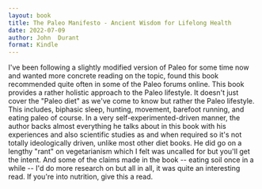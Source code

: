 ```yaml
---
layout: book
title: The Paleo Manifesto - Ancient Wisdom for Lifelong Health
date: 2022-07-09
author: John  Durant
format: Kindle
---
```


I've been following a slightly modified version of Paleo for some time now and wanted more concrete reading on the topic, found this book recommended quite often in some of the Paleo forums online. This book provides a rather holistic approach to the Paleo lifestyle. It doesn't just cover the "Paleo diet" as we've come to know but rather the Paleo lifestyle. This includes, biphasic sleep, hunting, movement, barefoot running, and eating paleo of course. In a very self-experimented-driven manner, the author backs almost everything he talks about in this book with his experiences and also scientific studies as and when required so it's not totally ideologically driven, unlike most other diet books. He did go on a lengthy "rant" on vegetarianism which I felt was uncalled for but you'll get the intent. And some of the claims made in the book -- eating soil once in a while -- I'd do more research on but all in all, it was quite an interesting read. If you're into nutrition, give this a read.
